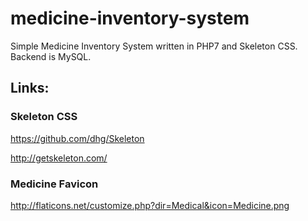 # medicine-inventory-system
Simple Medicine Inventory System written in PHP7 and Skeleton CSS. Backend is MySQL.

## Links:

### Skeleton CSS
https://github.com/dhg/Skeleton

http://getskeleton.com/

### Medicine Favicon
http://flaticons.net/customize.php?dir=Medical&icon=Medicine.png